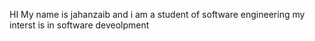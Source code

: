 HI
My name is jahanzaib and i am a student of software engineering
my interst is in software deveolpment
